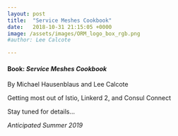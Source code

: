 ```yaml
---
layout: post
title:  "Service Meshes Cookbook"
date:   2018-10-31 21:15:05 +0000
image: /assets/images/ORM_logo_box_rgb.png
#author: Lee Calcote

---
```

<h4> Book: <i>Service Meshes Cookbook</i></h4>
By Michael Hausenblaus and Lee Calcote

Getting most out of Istio, Linkerd 2, and Consul Connect

Stay tuned for details...

<i>Anticipated Summer 2019</i>


